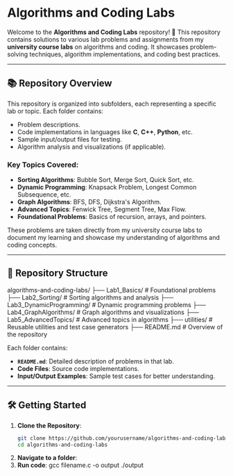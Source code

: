 # Algorithms and Coding Labs

Welcome to the **Algorithms and Coding Labs** repository! 🚀 This repository contains solutions to various lab problems and assignments from my **university course labs** on algorithms and coding. It showcases problem-solving techniques, algorithm implementations, and coding best practices.

---

## 📚 Repository Overview

This repository is organized into subfolders, each representing a specific lab or topic. Each folder contains:
- Problem descriptions.
- Code implementations in languages like **C**, **C++**, **Python**, etc.
- Sample input/output files for testing.
- Algorithm analysis and visualizations (if applicable).

### **Key Topics Covered**:
- **Sorting Algorithms**: Bubble Sort, Merge Sort, Quick Sort, etc.
- **Dynamic Programming**: Knapsack Problem, Longest Common Subsequence, etc.
- **Graph Algorithms**: BFS, DFS, Dijkstra's Algorithm.
- **Advanced Topics**: Fenwick Tree, Segment Tree, Max Flow.
- **Foundational Problems**: Basics of recursion, arrays, and pointers.

These problems are taken directly from my university course labs to document my learning and showcase my understanding of algorithms and coding concepts.

---

## 📂 Repository Structure

algorithms-and-coding-labs/ ├── Lab1_Basics/ # Foundational problems ├── Lab2_Sorting/ # Sorting algorithms and analysis ├── Lab3_DynamicProgramming/ # Dynamic programming problems ├── Lab4_GraphAlgorithms/ # Graph algorithms and visualizations ├── Lab5_AdvancedTopics/ # Advanced topics in algorithms ├── utilities/ # Reusable utilities and test case generators ├── README.md # Overview of the repository 


Each folder contains:
- **`README.md`**: Detailed description of problems in that lab.
- **Code Files**: Source code implementations.
- **Input/Output Examples**: Sample test cases for better understanding.

---

## 🛠️ Getting Started

1. **Clone the Repository**:
   ```bash
   git clone https://github.com/yourusername/algorithms-and-coding-labs.git
   cd algorithms-and-coding-labs
2. **Navigate to a folder**:
3. **Run code**:
gcc filename.c -o output
./output

   
